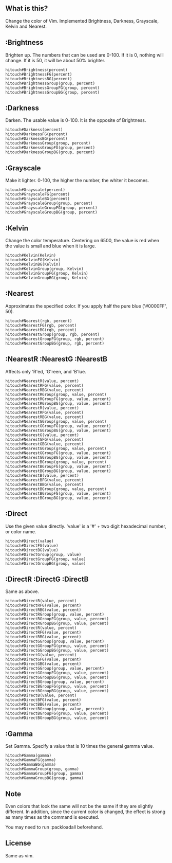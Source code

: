 ## What is this? ##
Change the color of Vim. Implemented Brightness, Darkness, Grayscale, Kelvin and Nearest.

## :Brightness ##
Brighten up. The numbers that can be used are 0-100. If it is 0, nothing will change. If it is 50, it will be about 50% brighter.
```
hitouch#Brightness(percent)
hitouch#BrightnessFG(percent)
hitouch#BrightnessBG(percent)
hitouch#BrightnessGroup(group, percent)
hitouch#BrightnessGroupFG(group, percent)
hitouch#BrightnessGroupBG(group, percent)
```

## :Darkness ##
Darken. The usable value is 0-100. It is the opposite of Brightness.
```
hitouch#Darkness(percent)
hitouch#DarknessFG(percent)
hitouch#DarknessBG(percent)
hitouch#DarknessGroup(group, percent)
hitouch#DarknessGroupFG(group, percent)
hitouch#DarknessGroupBG(group, percent)
```

## :Grayscale ##
Make it lighter. 0-100, the higher the number, the whiter it becomes.
```
hitouch#Grayscale(percent)
hitouch#GrayscaleFG(percent)
hitouch#GrayscaleBG(percent)
hitouch#GrayscaleGroup(group, percent)
hitouch#GrayscaleGroupFG(group, percent)
hitouch#GrayscaleGroupBG(group, percent)
```

## :Kelvin ##
Change the color temperature. Centering on 6500, the value is red when the value is small and blue when it is large.
```
hitouch#Kelvin(Kelvin)
hitouch#KelvinFG(Kelvin)
hitouch#KelvinBG(Kelvin)
hitouch#KelvinGroup(group, Kelvin)
hitouch#KelvinGroupFG(group, Kelvin)
hitouch#KelvinGroupBG(group, Kelvin)
```

## :Nearest ##
Approximates the specified color. If you apply half the pure blue ('#0000FF', 50).
```
hitouch#Nearest(rgb, percent)
hitouch#NearestFG(rgb, percent)
hitouch#NearestBG(rgb, percent)
hitouch#NearestGroup(group, rgb, percent)
hitouch#NearestGroupFG(group, rgb, percent)
hitouch#NearestGroupBG(group, rgb, percent)
```

## :NearestR :NearestG :NearestB ##
Affects only 'R'ed, 'G'reen, and 'B'lue.
```
hitouch#NearestR(value, percent)
hitouch#NearestRFG(value, percent)
hitouch#NearestRBG(value, percent)
hitouch#NearestRGroup(group, value, percent)
hitouch#NearestRGroupFG(group, value, percent)
hitouch#NearestRGroupBG(group, value, percent)
hitouch#NearestR(value, percent)
hitouch#NearestRFG(value, percent)
hitouch#NearestRBG(value, percent)
hitouch#NearestGGroup(group, value, percent)
hitouch#NearestGGroupFG(group, value, percent)
hitouch#NearestGGroupBG(group, value, percent)
hitouch#NearestG(value, percent)
hitouch#NearestGFG(value, percent)
hitouch#NearestGBG(value, percent)
hitouch#NearestGGroup(group, value, percent)
hitouch#NearestGGroupFG(group, value, percent)
hitouch#NearestGGroupBG(group, value, percent)
hitouch#NearestBGroup(group, value, percent)
hitouch#NearestBGroupFG(group, value, percent)
hitouch#NearestBGroupBG(group, value, percent)
hitouch#NearestB(value, percent)
hitouch#NearestBFG(value, percent)
hitouch#NearestBBG(value, percent)
hitouch#NearestBGroup(group, value, percent)
hitouch#NearestBGroupFG(group, value, percent)
hitouch#NearestBGroupBG(group, value, percent)
```

## :Direct ##
Use the given value directly. 'value' is a '#' + two digit hexadecimal number, or color name.
```
hitouch#Direct(value)
hitouch#DirectFG(value)
hitouch#DirectBG(value)
hitouch#DirectGroup(group, value)
hitouch#DirectGroupFG(group, value)
hitouch#DirectGroupBG(group, value)
```

## :DirectR :DirectG :DirectB ##
Same as above.
```
hitouch#DirectR(value, percent)
hitouch#DirectRFG(value, percent)
hitouch#DirectRBG(value, percent)
hitouch#DirectRGroup(group, value, percent)
hitouch#DirectRGroupFG(group, value, percent)
hitouch#DirectRGroupBG(group, value, percent)
hitouch#DirectR(value, percent)
hitouch#DirectRFG(value, percent)
hitouch#DirectRBG(value, percent)
hitouch#DirectGGroup(group, value, percent)
hitouch#DirectGGroupFG(group, value, percent)
hitouch#DirectGGroupBG(group, value, percent)
hitouch#DirectG(value, percent)
hitouch#DirectGFG(value, percent)
hitouch#DirectGBG(value, percent)
hitouch#DirectGGroup(group, value, percent)
hitouch#DirectGGroupFG(group, value, percent)
hitouch#DirectGGroupBG(group, value, percent)
hitouch#DirectBGroup(group, value, percent)
hitouch#DirectBGroupFG(group, value, percent)
hitouch#DirectBGroupBG(group, value, percent)
hitouch#DirectB(value, percent)
hitouch#DirectBFG(value, percent)
hitouch#DirectBBG(value, percent)
hitouch#DirectBGroup(group, value, percent)
hitouch#DirectBGroupFG(group, value, percent)
hitouch#DirectBGroupBG(group, value, percent)
```

## :Gamma ##
Set Gamma. Specify a value that is 10 times the general gamma value.
```
hitouch#Gamma(gamma)
hitouch#GammaFG(gamma)
hitouch#GammaBG(gamma)
hitouch#GammaGroup(group, gamma)
hitouch#GammaGroupFG(group, gamma)
hitouch#GammaGroupBG(group, gamma)
```

## Note ##
Even colors that look the same will not be the same if they are slightly different. In addition, since the current color is changed, the effect is strong as many times as the command is executed.

You may need to run :packloadall beforehand.

## License ##
Same as vim.
